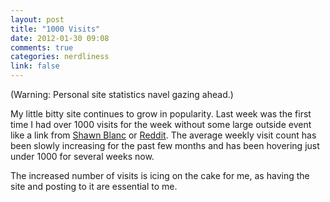 ```yaml
---
layout: post
title: "1000 Visits"
date: 2012-01-30 09:08
comments: true
categories: nerdliness
link: false
---
```

(Warning: Personal site statistics navel gazing ahead.)

My little bitty site continues to grow in popularity. Last week was the first time I had over 1000 visits for the week without some large outside event like a link from [Shawn Blanc](http://shawnblanc.net "Shawn Blanc") or [Reddit](http://reddit.com "Reddit"). The average weekly visit count has been slowly increasing for the past few months and has been hovering just under 1000 for several weeks now. 

The increased number of visits is icing on the cake for me, as having the site and posting to it are essential to me.

